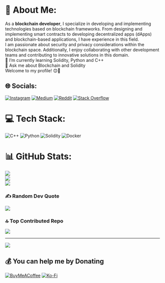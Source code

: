 # 💫 About Me:
 As a **blockchain developer**, I specialize in developing and implementing technologies based on blockchain frameworks. From designing and implementing smart contracts to developing decentralized apps (dApps) and blockchain-based applications, I have experience in this field.<br> I am passionate about security and privacy considerations within the blockchain space. Additionally, I enjoy collaborating with other development teams and contributing to innovative solutions in this domain.<br>🌱 I’m currently learning Solidity, Python and C++<br>💬 Ask me about Blockchain and Solidity<br> Welcome to my profile! 😊🔗<br>


## 🌐 Socials:
[![Instagram](https://img.shields.io/badge/Instagram-%23E4405F.svg?logo=Instagram&logoColor=white)](https://instagram.com/sina._.fattahi) [![Medium](https://img.shields.io/badge/Medium-12100E?logo=medium&logoColor=white)](https://medium.com/@@sinafattahi) [![Reddit](https://img.shields.io/badge/Reddit-%23FF4500.svg?logo=Reddit&logoColor=white)](https://reddit.com/user/sinafattahi) [![Stack Overflow](https://img.shields.io/badge/-Stackoverflow-FE7A16?logo=stack-overflow&logoColor=white)](https://stackoverflow.com/users/22941548) 

# 💻 Tech Stack:
![C++](https://img.shields.io/badge/c++-%2300599C.svg?style=flat&logo=c%2B%2B&logoColor=white) ![Python](https://img.shields.io/badge/python-3670A0?style=flat&logo=python&logoColor=ffdd54) ![Solidity](https://img.shields.io/badge/Solidity-%23363636.svg?style=flat&logo=solidity&logoColor=white) ![Docker](https://img.shields.io/badge/docker-%230db7ed.svg?style=flat&logo=docker&logoColor=white)
# 📊 GitHub Stats:
![](https://github-readme-stats.vercel.app/api?username=Sina-Fattahi&theme=tokyonight&hide_border=false&include_all_commits=true&count_private=true)<br/>
![](https://github-readme-streak-stats.herokuapp.com/?user=Sina-Fattahi&theme=tokyonight&hide_border=false)<br/>
![](https://github-readme-stats.vercel.app/api/top-langs/?username=Sina-Fattahi&theme=tokyonight&hide_border=false&include_all_commits=true&count_private=true&layout=compact)

### ✍️ Random Dev Quote
![](https://quotes-github-readme.vercel.app/api?type=horizontal&theme=radical)

### 🔝 Top Contributed Repo
![](https://github-contributor-stats.vercel.app/api?username=Sina-Fattahi&limit=5&theme=dark&combine_all_yearly_contributions=true)

---
[![](https://visitcount.itsvg.in/api?id=Sina-Fattahi&icon=6&color=0)](https://visitcount.itsvg.in)

  ## 💰 You can help me by Donating
  [![BuyMeACoffee](https://img.shields.io/badge/Buy%20Me%20a%20Coffee-ffdd00?style=for-the-badge&logo=buy-me-a-coffee&logoColor=black)](https://buymeacoffee.com/sinafattahi) [![Ko-Fi](https://img.shields.io/badge/Ko--fi-F16061?style=for-the-badge&logo=ko-fi&logoColor=white)](https://ko-fi.com/sinafattahi) 

  
<!-- Proudly created with GPRM ( https://gprm.itsvg.in ) -->